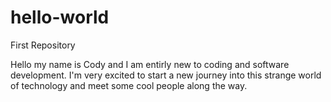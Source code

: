 # hello-world
First Repository


Hello my name is Cody and I am entirly new to coding and software development. I'm very excited to start a new journey into this strange world of technology and meet some cool people along the way. 
